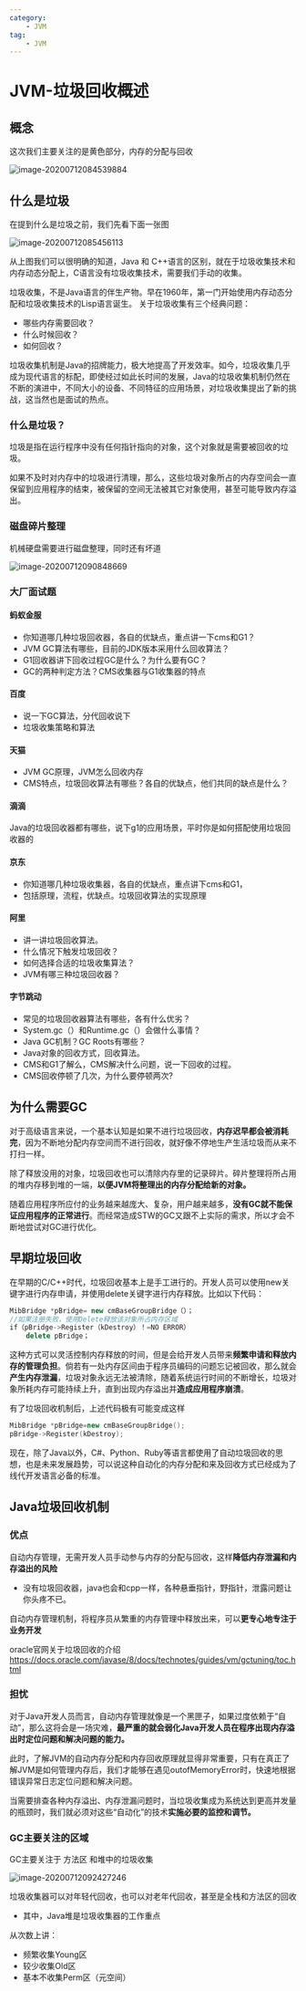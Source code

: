 ```yaml
---
category:
	- JVM
tag:
	- JVM
---
```

# JVM-垃圾回收概述

## 概念

这次我们主要关注的是黄色部分，内存的分配与回收

![image-20200712084539884](./images/image-20200712084539884.png)

## 什么是垃圾

在提到什么是垃圾之前，我们先看下面一张图

![image-20200712085456113](./images/image-20200712085456113.png)

从上图我们可以很明确的知道，Java 和 C++语言的区别，就在于垃圾收集技术和内存动态分配上，C语言没有垃圾收集技术，需要我们手动的收集。

垃圾收集，不是Java语言的伴生产物。早在1960年，第一门开始使用内存动态分配和垃圾收集技术的Lisp语言诞生。
关于垃圾收集有三个经典问题：

- 哪些内存需要回收？
- 什么时候回收？
- 如何回收？

垃圾收集机制是Java的招牌能力，极大地提高了开发效率。如今，垃圾收集几乎成为现代语言的标配，即使经过如此长时间的发展，Java的垃圾收集机制仍然在不断的演进中，不同大小的设备、不同特征的应用场景，对垃圾收集提出了新的挑战，这当然也是面试的热点。

### 什么是垃圾？

垃圾是指在运行程序中没有任何指针指向的对象，这个对象就是需要被回收的垃圾。

如果不及时对内存中的垃圾进行清理，那么，这些垃圾对象所占的内存空间会一直保留到应用程序的结束，被保留的空间无法被其它对象使用，甚至可能导致内存溢出。

### 磁盘碎片整理

机械硬盘需要进行磁盘整理，同时还有坏道

![image-20200712090848669](./images/image-20200712090848669.png)

### 大厂面试题

#### 蚂蚁金服

- 你知道哪几种垃圾回收器，各自的优缺点，重点讲一下cms和G1？
- JVM GC算法有哪些，目前的JDK版本采用什么回收算法？
- G1回收器讲下回收过程GC是什么？为什么要有GC？
- GC的两种判定方法？CMS收集器与G1收集器的特点

#### 百度

- 说一下GC算法，分代回收说下
- 垃圾收集策略和算法

#### 天猫

- JVM GC原理，JVM怎么回收内存
- CMS特点，垃圾回收算法有哪些？各自的优缺点，他们共同的缺点是什么？

#### 滴滴

Java的垃圾回收器都有哪些，说下g1的应用场景，平时你是如何搭配使用垃圾回收器的

#### 京东

- 你知道哪几种垃圾收集器，各自的优缺点，重点讲下cms和G1，
- 包括原理，流程，优缺点。垃圾回收算法的实现原理

#### 阿里

- 讲一讲垃圾回收算法。
- 什么情况下触发垃圾回收？
- 如何选择合适的垃圾收集算法？
- JVM有哪三种垃圾回收器？

#### 字节跳动

- 常见的垃圾回收器算法有哪些，各有什么优劣？
- System.gc（）和Runtime.gc（）会做什么事情？
- Java GC机制？GC Roots有哪些？
- Java对象的回收方式，回收算法。
- CMS和G1了解么，CMS解决什么问题，说一下回收的过程。
- CMS回收停顿了几次，为什么要停顿两次?

## 为什么需要GC

对于高级语言来说，一个基本认知是如果不进行垃圾回收，**内存迟早都会被消耗完**，因为不断地分配内存空间而不进行回收，就好像不停地生产生活垃圾而从来不打扫一样。

除了释放没用的对象，垃圾回收也可以清除内存里的记录碎片。碎片整理将所占用的堆内存移到堆的一端，**以便JVM将整理出的内存分配给新的对象。**

随着应用程序所应付的业务越来越庞大、复杂，用户越来越多，**没有GC就不能保证应用程序的正常进行**。而经常造成STW的GC又跟不上实际的需求，所以才会不断地尝试对GC进行优化。

## 早期垃圾回收

在早期的C/C++时代，垃圾回收基本上是手工进行的。开发人员可以使用new关键字进行内存申请，并使用delete关键字进行内存释放。比如以下代码：

```c++
MibBridge *pBridge= new cmBaseGroupBridge（）；
//如果注册失败，使用Delete释放该对象所占内存区域
if（pBridge->Register（kDestroy）！=NO ERROR）
	delete pBridge；
```

这种方式可以灵活控制内存释放的时间，但是会给开发人员带来**频繁申请和释放内存的管理负担**。倘若有一处内存区间由于程序员编码的问题忘记被回收，那么就会**产生内存泄漏**，垃圾对象永远无法被清除，随着系统运行时间的不断增长，垃圾对象所耗内存可能持续上升，直到出现内存溢出并**造成应用程序崩溃**。 

有了垃圾回收机制后，上述代码极有可能变成这样

```c++
MibBridge *pBridge=new cmBaseGroupBridge(); 
pBridge->Register(kDestroy);
```

现在，除了Java以外，C#、Python、Ruby等语言都使用了自动垃圾回收的思想，也是未来发展趋势，可以说这种自动化的内存分配和来及回收方式已经成为了线代开发语言必备的标准。

## Java垃圾回收机制

### 优点

自动内存管理，无需开发人员手动参与内存的分配与回收，这样**降低内存泄漏和内存溢出的风险**

- 没有垃圾回收器，java也会和cpp一样，各种悬垂指针，野指针，泄露问题让你头疼不已。


自动内存管理机制，将程序员从繁重的内存管理中释放出来，可以**更专心地专注于业务开发**

oracle官网关于垃圾回收的介绍
	https://docs.oracle.com/javase/8/docs/technotes/guides/vm/gctuning/toc.html

### 担忧

对于Java开发人员而言，自动内存管理就像是一个黑匣子，如果过度依赖于“自动”，那么这将会是一场灾难，**最严重的就会弱化Java开发人员在程序出现内存溢出时定位问题和解决问题的能力。**

此时，了解JVM的自动内存分配和内存回收原理就显得非常重要，只有在真正了解JVM是如何管理内存后，我们才能够在遇见outofMemoryError时，快速地根据错误异常日志定位问题和解决问题。

当需要排查各种内存溢出、内存泄漏问题时，当垃圾收集成为系统达到更高并发量的瓶颈时，我们就必须对这些“自动化”的技术**实施必要的监控和调节。**

### GC主要关注的区域

GC主要关注于 方法区 和堆中的垃圾收集

![image-20200712092427246](./images/image-20200712092427246.png)

垃圾收集器可以对年轻代回收，也可以对老年代回收，甚至是全栈和方法区的回收

- 其中，Java堆是垃圾收集器的工作重点

从次数上讲：

- 频繁收集Young区
- 较少收集Old区
- 基本不收集Perm区（元空间）